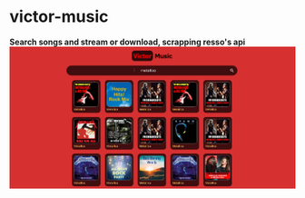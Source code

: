 # victor-music

<b>Search songs and stream or download, scrapping resso's api</b>
![Screenshot](firefox_JHU30nY8tg.png)

